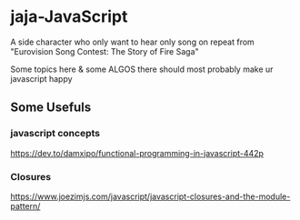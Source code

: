 # jaja-JavaScript
A side character who only want to hear only song on repeat from  "Eurovision Song Contest: The Story of Fire Saga"

Some topics here & some ALGOS there should most probably make ur javascript happy

## Some Usefuls

### javascript concepts

https://dev.to/damxipo/functional-programming-in-javascript-442p

### Closures

https://www.joezimjs.com/javascript/javascript-closures-and-the-module-pattern/

